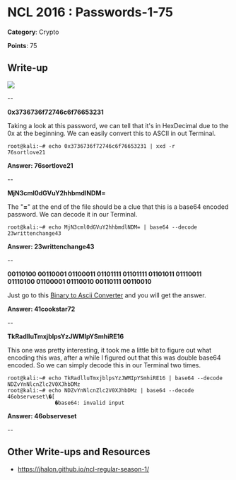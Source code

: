 # NCL 2016 : Passwords-1-75

__Category__: Crypto

__Points__: 75

## Write-up

<a href="https://jhalon.github.io/images/nclp-1.png"><img src="https://jhalon.github.io/images/nclp-1.png"></a>

--

__0x3736736f72746c6f76653231__

Taking a look at this password, we can tell that it's in HexDecimal due to the 0x at the beginning. We can easily convert this to ASCII in out Terminal.

```console
root@kali:~# echo 0x3736736f72746c6f76653231 | xxd -r
76sortlove21
```

__Answer: 76sortlove21__

--

__MjN3cml0dGVuY2hhbmdlNDM=__

The "__=__" at the end of the file should be a clue that this is a base64 encoded password. We can decode it in our Terminal.

```console
root@kali:~# echo MjN3cml0dGVuY2hhbmdlNDM= | base64 --decode
23writtenchange43
```

__Answer: 23writtenchange43__

--

__00110100 00110001 01100011 01101111 01101111 01101011 01110011 01110100 01100001 01110010 00110111 00110010__

Just go to this [Binary to Ascii Converter](http://www.binaryhexconverter.com/binary-to-ascii-text-converter) and you will get the answer.

__Answer: 41cookstar72__

--

__TkRadlluTmxjblpsYzJWMIpYSmhiRE16__

This one was pretty interesting, it took me a little bit to figure out what encoding this was, after a while I figured out that this was double base64 encoded. So we can simply decode this in our Terminal two times.

```console
root@kali:~# echo TkRadlluTmxjblpsYzJWMIpYSmhiRE16 | base64 --decode
NDZvYnNlcnZlc2V0XJhbDMz
root@kali:~# echo NDZvYnNlcnZlc2V0XJhbDMz | base64 --decode
46observeset\�[
               �base64: invalid input
```

__Answer: 46observeset__

--

## Other Write-ups and Resources

* https://jhalon.github.io/ncl-regular-season-1/
